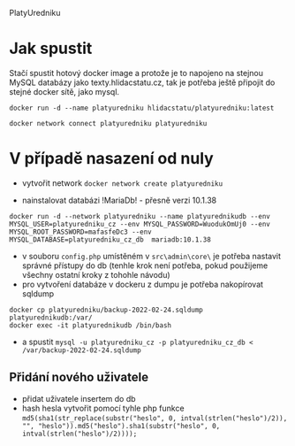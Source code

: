 PlatyUredniku

# Jak spustit

Stačí spustit hotový docker image a protože je to napojeno na stejnou MySQL databázy jako texty.hlidacstatu.cz, tak je potřeba ještě připojit do stejné docker sítě, jako mysql.

```
docker run -d --name platyuredniku hlidacstatu/platyuredniku:latest

docker network connect platyuredniku platyuredniku
```

# V případě nasazení od nuly

- vytvořit network `docker network create platyuredniku`

- nainstalovat databázi !MariaDb! - přesně verzi 10.1.38

```
docker run -d --network platyuredniku --name platyurednikudb --env MYSQL_USER=platyuredniku_cz --env MYSQL_PASSWORD=WuodukOmUj0 --env MYSQL_ROOT_PASSWORD=mafasfeDc3 --env MYSQL_DATABASE=platyuredniku_cz_db  mariadb:10.1.38
```

- v souboru `config.php` umístěném v `src\admin\core\` je potřeba nastavit správné přístupy do db (tenhle krok není potřeba, pokud použijeme všechny ostatní kroky z tohohle návodu)
- pro vytvoření databáze v dockeru z dumpu je potřeba nakopírovat sqldump

```
docker cp platyuredniku/backup-2022-02-24.sqldump platyurednikudb:/var/
docker exec -it platyurednikudb /bin/bash
```

- a spustit `mysql -u platyuredniku_cz -p platyuredniku_cz_db < /var/backup-2022-02-24.sqldump`

## Přidání nového uživatele

- přidat uživatele insertem do db
- hash hesla vytvořit pomocí tyhle php funkce `md5(sha1(str_replace(substr("heslo", 0, intval(strlen("heslo")/2)), "", "heslo")).md5("heslo").sha1(substr("heslo", 0, intval(strlen("heslo")/2))));` 
